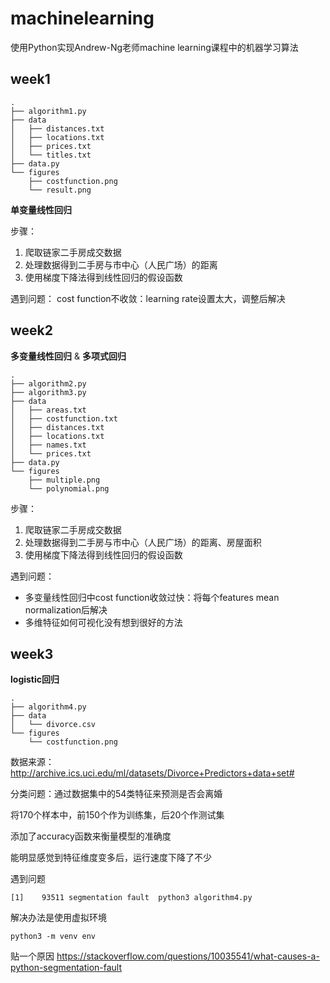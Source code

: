 # machinelearning

使用Python实现Andrew-Ng老师machine learning课程中的机器学习算法

## week1

```
.
├── algorithm1.py
├── data
│   ├── distances.txt
│   ├── locations.txt
│   ├── prices.txt
│   └── titles.txt
├── data.py
└── figures
    ├── costfunction.png
    └── result.png
```

**单变量线性回归**

步骤：

1. 爬取链家二手房成交数据
2. 处理数据得到二手房与市中心（人民广场）的距离
3. 使用梯度下降法得到线性回归的假设函数

遇到问题：
cost function不收敛：learning rate设置太大，调整后解决

## week2

**多变量线性回归** & **多项式回归**

```
.
├── algorithm2.py
├── algorithm3.py
├── data
│   ├── areas.txt
│   ├── costfunction.txt
│   ├── distances.txt
│   ├── locations.txt
│   ├── names.txt
│   └── prices.txt
├── data.py
└── figures
    ├── multiple.png
    └── polynomial.png
```

步骤：

1. 爬取链家二手房成交数据
2. 处理数据得到二手房与市中心（人民广场）的距离、房屋面积
3. 使用梯度下降法得到线性回归的假设函数

遇到问题：

* 多变量线性回归中cost function收敛过快：将每个features mean normalization后解决
* 多维特征如何可视化没有想到很好的方法

## week3

**logistic回归**

```
.
├── algorithm4.py
├── data
│   └── divorce.csv
└── figures
    └── costfunction.png
```

数据来源：http://archive.ics.uci.edu/ml/datasets/Divorce+Predictors+data+set#

分类问题：通过数据集中的54类特征来预测是否会离婚

将170个样本中，前150个作为训练集，后20个作测试集

添加了accuracy函数来衡量模型的准确度

能明显感觉到特征维度变多后，运行速度下降了不少

遇到问题

```
[1]    93511 segmentation fault  python3 algorithm4.py
```

解决办法是使用虚拟环境
```
python3 -m venv env
```

贴一个原因
https://stackoverflow.com/questions/10035541/what-causes-a-python-segmentation-fault